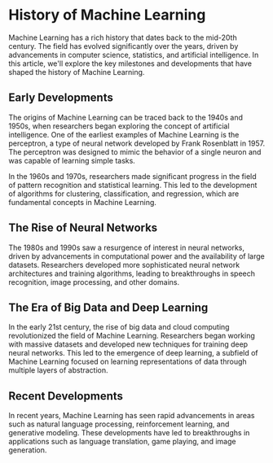 # History of Machine Learning

Machine Learning has a rich history that dates back to the mid-20th century. The field has evolved significantly over the years, driven by advancements in computer science, statistics, and artificial intelligence. In this article, we'll explore the key milestones and developments that have shaped the history of Machine Learning.

## Early Developments

The origins of Machine Learning can be traced back to the 1940s and 1950s, when researchers began exploring the concept of artificial intelligence. One of the earliest examples of Machine Learning is the perceptron, a type of neural network developed by Frank Rosenblatt in 1957. The perceptron was designed to mimic the behavior of a single neuron and was capable of learning simple tasks.

In the 1960s and 1970s, researchers made significant progress in the field of pattern recognition and statistical learning. This led to the development of algorithms for clustering, classification, and regression, which are fundamental concepts in Machine Learning.

## The Rise of Neural Networks

The 1980s and 1990s saw a resurgence of interest in neural networks, driven by advancements in computational power and the availability of large datasets. Researchers developed more sophisticated neural network architectures and training algorithms, leading to breakthroughs in speech recognition, image processing, and other domains.

## The Era of Big Data and Deep Learning

In the early 21st century, the rise of big data and cloud computing revolutionized the field of Machine Learning. Researchers began working with massive datasets and developed new techniques for training deep neural networks. This led to the emergence of deep learning, a subfield of Machine Learning focused on learning representations of data through multiple layers of abstraction.

## Recent Developments

In recent years, Machine Learning has seen rapid advancements in areas such as natural language processing, reinforcement learning, and generative modeling. These developments have led to breakthroughs in applications such as language translation, game playing, and image generation.
